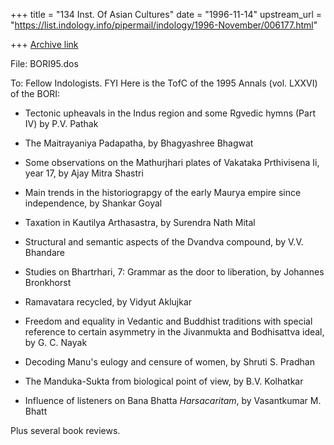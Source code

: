 +++
title = "134 Inst. Of Asian Cultures"
date = "1996-11-14"
upstream_url = "https://list.indology.info/pipermail/indology/1996-November/006177.html"

+++
[Archive link](https://list.indology.info/pipermail/indology/1996-November/006177.html)

File: BORI95.dos

To: Fellow Indologists.
FYI
Here is the TofC of the 1995 Annals (vol. LXXVI) of the BORI:

- Tectonic upheavals in the Indus region and some Rgvedic hymns
(Part IV) by P.V. Pathak

- The Maitrayaniya Padapatha, by Bhagyashree Bhagwat

- Some observations on the Mathurjhari plates of Vakataka
Prthivisena Ii, year 17, by Ajay Mitra Shastri

- Main trends in the historiograpgy of the early Maurya empire
since independence, by Shankar Goyal

- Taxation in Kautilya Arthasastra, by Surendra Nath Mital

- Structural and semantic aspects of the Dvandva compound, by V.V.
Bhandare

- Studies on Bhartrhari, 7: Grammar as the door to liberation, by
Johannes Bronkhorst

- Ramavatara recycled, by Vidyut Aklujkar

- Freedom and equality in Vedantic and Buddhist traditions with
special reference to certain asymmetry in the Jivanmukta and
Bodhisattva ideal, by G. C. Nayak

- Decoding Manu's eulogy and censure of women, by Shruti S.
Pradhan

- The Manduka-Sukta from biological point of view, by B.V.
Kolhatkar

- Influence of listeners on Bana Bhatta _Harsacaritam_, by
Vasantkumar M. Bhatt

Plus several book reviews.






